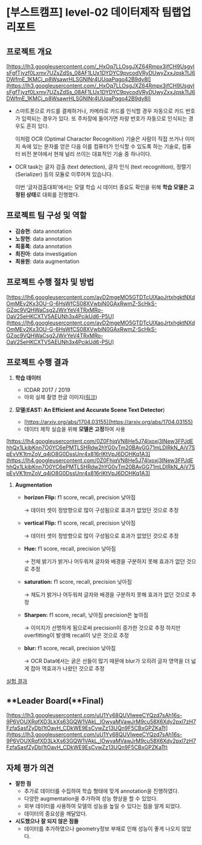 # [부스트캠프] level-02 데이터제작 팀랩업리포트

## **프로젝트 개요**

[https://lh3.googleusercontent.com/_HxOq7LLOsgJXZ64Rmpx3ifCH9UsgyIsFgfTjyzf0Lxmv7UZsZdSs_08AF1LUx1DYDYC9pvcodVRyDUwyZxxJqskTtJ6DWfmE_1KMCj_p8WsawrHLSGNlNr4UUqaPqgo42B9dy8I](https://lh3.googleusercontent.com/_HxOq7LLOsgJXZ64Rmpx3ifCH9UsgyIsFgfTjyzf0Lxmv7UZsZdSs_08AF1LUx1DYDYC9pvcodVRyDUwyZxxJqskTtJ6DWfmE_1KMCj_p8WsawrHLSGNlNr4UUqaPqgo42B9dy8I)

- 스마트폰으로 카드를 결제하거나, 카메라로 카드를 인식할 경우 자동으로 카드 번호가 입력되는 경우가 있다. 또 주차장에 들어가면 차량 번호가 자동으로 인식되는 경우도 흔히 있다.
    
    이처럼 OCR (Optimal Character Recognition) 기술은 사람이 직접 쓰거나 이미지 속에 있는 문자를 얻은 다음 이를 컴퓨터가 인식할 수 있도록 하는 기술로, 컴퓨터 비전 분야에서 현재 널리 쓰이는 대표적인 기술 중 하나이다. 
    
- OCR task는 글자 검출 (text detection), 글자 인식 (text recognition), 정렬기(Serializer) 등의 모듈로 이루어져 있습니다.
    
    이번 ‘글자검출대회’에서는 모델 학습 시 데이터 중요도 확인을 위해 **학습 모델은 고정된 상태**로 대회를 진행했다.
    

## **프로젝트 팀 구성 및 역할**

- **김승현**: data annotation
- **노창현**: data annotation
- **최홍록**: data annotation
- **최진아**: data investigation
- **최용원**: data augmentation

## **프로젝트 수행 절차 및 방법**

[https://lh6.googleusercontent.com/avD2mgeMO5GTDTcUlXaoJrtxhgktNXdOmMEv2Kx3OU-G-6HsWfCS08XVwbiN0GAxRwmZ-ScHkS-GZqc9VQHWaCsg2JWirYeV4TRxMRo-OaV25eHKCXTV5AEUNh3x4PcjkUd6-P5U](https://lh6.googleusercontent.com/avD2mgeMO5GTDTcUlXaoJrtxhgktNXdOmMEv2Kx3OU-G-6HsWfCS08XVwbiN0GAxRwmZ-ScHkS-GZqc9VQHWaCsg2JWirYeV4TRxMRo-OaV25eHKCXTV5AEUNh3x4PcjkUd6-P5U)

## **프로젝트 수행 결과**

1. **학습 데이터** 
    - ICDAR 2017 / 2019
    - 야외 실제 촬영 한글 이미지([링크](https://aihub.or.kr/aidata/33985/download))
    
2. **모델**(**EAST: An Efficient and Accurate Scene Text Detector**)
    - [https://arxiv.org/abs/1704.03155](https://arxiv.org/abs/1704.03155)
    - 데이터 제작 실습을 위해 **모델은 고정**하여 사용

[https://lh4.googleusercontent.com/0Z0FhiqVN8He5J74Ixoxj3INew3FPJdEhhQx1LkibKnn7O0YC6ePMTLSHRdw2hYG0vTm20BAvGG71mLDlRkN_AiV7SpEyVK1tmZoV_q4iO8G0DssUnr4x816rlKtVpJ6DOHKq1A3](https://lh4.googleusercontent.com/0Z0FhiqVN8He5J74Ixoxj3INew3FPJdEhhQx1LkibKnn7O0YC6ePMTLSHRdw2hYG0vTm20BAvGG71mLDlRkN_AiV7SpEyVK1tmZoV_q4iO8G0DssUnr4x816rlKtVpJ6DOHKq1A3)

1. **Augmentation**
    - **horizon Flip:** f1 score, recall, precision 낮아짐
        
        → 데이터 셋이 정방향으로 많이 구성됨으로 효과가 없었던 것으로 추정  
        
    - **vertical Flip:** f1 score, recall, precision 낮아짐
        
        → 데이터 셋이 정방향으로 많이 구성됨으로 효과가 없었던 것으로 추정  
        
    - **Hue:** f1 score, recall, precision 낮아짐
        
        → 전체 밝기가 밝거나 어두워져 글자와 배경을 구분하지 못해 효과가 없던 것으로 추정  
        
    - **saturation:** f1 score, recall, precision 낮아짐
        
        → 채도가 밝거나 어두워져 글자와 배경을 구분하지 못해 효과가 없던 것으로 추정
        
    - **Sharpen:** f1 score, recall, 낮아짐 precision은 높아짐
        
        → 이미지가 선명하게 됨으로써 precision이 증가한 것으로 추정 하지만 overfitting이 발생해 recall이 낮은 것으로 추정
        
    - **blur:** f1 score, recall, precision 낮아짐
        
        → OCR Data에서는 굵은 선들이 많기 때문에 blur가 오히려 글자 영역을 더 넓게 잡아 역효과가 나왔던 것으로 추정
        

[실험 결과](https://www.notion.so/ef02055f80574065b50ff0e817a2f49a)

## **Leader Board(**Final)

[https://lh3.googleusercontent.com/uU1Yy68QUVIweeCYQzd7sAh16s-9P6VOUXRqfXD3LkXs63GQW1VAkL_IOwyaMVawJrM9cu58X6Xdy2pxl7zH7FzfaSasfZyDbI1tOavH_CDkWE9EsCvwZz13UQn9F5CBxGPZKaTt](https://lh3.googleusercontent.com/uU1Yy68QUVIweeCYQzd7sAh16s-9P6VOUXRqfXD3LkXs63GQW1VAkL_IOwyaMVawJrM9cu58X6Xdy2pxl7zH7FzfaSasfZyDbI1tOavH_CDkWE9EsCvwZz13UQn9F5CBxGPZKaTt)

## 자체 평가 의견

- **잘한 점**
    - 추가로 데이터를 수집하여 학습 형태에 맞게 annotation을 진행하였다.
    - 다양한 augmentation을 추가하여 성능 향상을 할 수 있었다.
    - 외부 데이터를 사용하여 모델의 성능을 높일 수 있다는 점을 알게 되었다.
    - 데이터의 중요성을 깨달았다.
- **시도했으나 잘 되지 않은 점들**
    - 데이터를 추가하였으나 geometry정보 부재로 인해 성능이 좋게 나오지 않았다.
